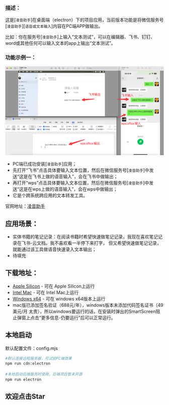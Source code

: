 ### 描述：
这是[`凌音助手`]在桌面端（electron）下的项目应用，当前版本功能是将微信服务号[`凌音助手`][`语音或文本输入`]内容在PC端APP做输出。

比如：你在服务号[`凌音助手`]上输入“文本测试”，可以在编辑器、飞书、钉钉、word或其他任何可以输入文本的app上输出“文本测试”。

### 功能示例一：
![<img src="public/output.png" alt="项目截图" width="500"/>](public/output.png)

- PC端已成功安装[`凌音助手`]应用；
- 先打开“飞书”点击具体要输入文本位置，然后在微信服务号[`凌音助手`]中发送“这是在飞书上做的语音输入”，会在飞书中做输出；
- 再打开“wps”点击具体要输入文本位置，然后在微信服务号[`凌音助手`]中发送“这是在wps上做的语音输入”，会在wps中做输出；
- 它是个跨系统跨应用的文本转发工具。

官网地址：[凌音助手](https://nextvoice.cn)

## 应用场景：
- 实体书籍的笔记记录：在阅读书籍时希望快速做笔记记录，我现在喜欢笔记记录在飞书-云文档。我不喜欢看一半停下来打字，
但又希望快速做笔记记录，就能通过该工具做语音快速录入文本输出；
- 待填充

## 下载地址：

- [Apple Silicon](https://github.com/qujsh/lingyin/releases/download/v0.1.35/lingyin-0.1.35-arm64.dmg) - 可在 Apple Silicon上运行
- [Intel Mac](https://github.com/qujsh/lingyin/releases/download/v0.1.35/lingyin-0.1.35-x64.dmg) - 可在 Intel Mac上运行
- [Windows x64](https://github.com/qujsh/lingyin/releases/download/v0.1.35/lingyin-0.1.35-x64.exe) - 可在 windows x64版本上运行
- mac版已添加签名验证（688元/年），windows版本未添加代码签名证书（49美元/月 太贵），所以windows要运行的话，在安装时弹出的SmartScreen阻止弹窗上点击“更多信息-仍要运行”后可以正常运行。

## 本地启动

默认配置文件：config.mjs

```bash
#默认连接远程服务器，可试验PC端效果
npm run cdn:electron  

#本地启动后端服务时使用，后端项目暂未开源
npm run electron  
```
## 欢迎点击Star

